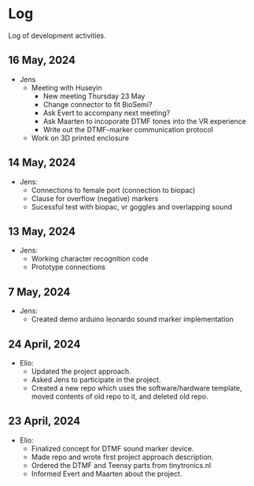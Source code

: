# Log
Log of development activities.

## 16 May, 2024

- Jens
  - Meeting with Huseyin
    - New meeting Thursday 23 May
    - Change connector to fit BioSemi?
    - Ask Evert to accompany next meeting?
    - Ask Maarten to incoporate DTMF tones into the VR experience
    - Write out the DTMF-marker communication protocol
  - Work on 3D printed enclosure

## 14 May, 2024

- Jens:
  - Connections to female port (connection to biopac)
  - Clause for overflow (negative) markers
  - Sucessful test with biopac, vr goggles and overlapping sound

## 13 May, 2024

- Jens:
  - Working character recognition code
  - Prototype connections

## 7 May, 2024

- Jens:
  - Created demo arduino leonardo sound marker implementation

## 24 April, 2024
- Elio:
  - Updated the project approach.
  - Asked Jens to participate in the project.
  - Created a new repo which uses the software/hardware template, moved contents of old repo to it, and deleted old repo.

## 23 April, 2024
- Elio:
  - Finalized concept for DTMF sound marker device.
  - Made repo and wrote first project approach description.
  - Ordered the DTMF and Teensy parts from tinytronics.nl
  - Informed Evert and Maarten about the project.
 